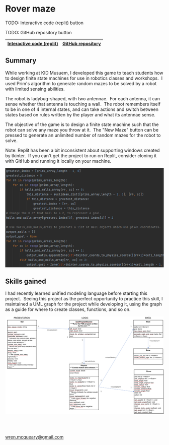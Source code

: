 # Rover maze

TODO: Interactive code (replit) button

TODO: GitHub repository button

| [Interactive code (replit)](https://replit.com/@WrenMcQueary/rover-maze#.replit)      | [GitHub repository](https://github.com/WrenMcQueary/rover-maze) |
| :---:        |    :----:   |

## Summary

While working at KID Musuem, I developed this game to teach students how to design finite state machines for use in robotics classes and workshops.  I used Prim's algorithm to generate random mazes to be solved by a robot with limited sensing abilities.

The robot is ladybug-shaped, with two antennae.  For each antenna, it can sense whether that antenna is touching a wall.  The robot remembers itself to be in one of 4 internal states, and can take actions and switch between states based on rules written by the player and what its antennae sense.

The objective of the game is to design a finite state machine such that the robot can solve any maze you throw at it.  The "New Maze" button can be pressed to generate an unlimited number of random mazes for the robot to solve.

Note: Replit has been a bit inconsistent about supporting windows created by tkinter.  If you can't get the project to run on Replit, consider cloning it with GitHub and running it locally on your machine.

![Code snippet](/images/projects/rover_maze/code_snippet.png)

## Skills gained

I had recently learned unified modeling language before starting this project.  Seeing this project as the perfect opportunity to practice this skill, I maintained a UML graph for the project while developing it, using the graph as a guide for where to create classes, functions, and so on.

![UML](/images/projects/rover_maze/uml.png)

<br/><br/>

wren.mcqueary@gmail.com
